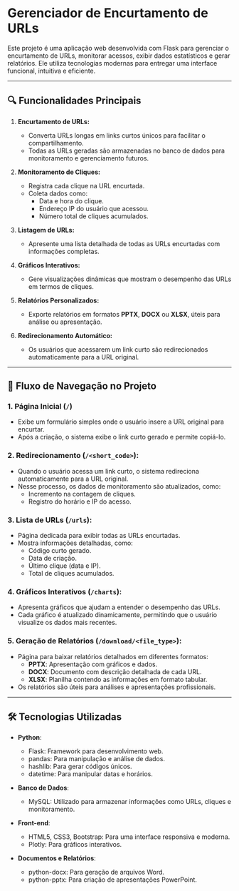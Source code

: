 # Gerenciador de Encurtamento de URLs

Este projeto é uma aplicação web desenvolvida com Flask para gerenciar o encurtamento de URLs, monitorar acessos, exibir dados estatísticos e gerar relatórios. Ele utiliza tecnologias modernas para entregar uma interface funcional, intuitiva e eficiente.

---

## 🔍 Funcionalidades Principais

1. **Encurtamento de URLs:**
   - Converta URLs longas em links curtos únicos para facilitar o compartilhamento.
   - Todas as URLs geradas são armazenadas no banco de dados para monitoramento e gerenciamento futuros.

2. **Monitoramento de Cliques:**
   - Registra cada clique na URL encurtada.
   - Coleta dados como:
     - Data e hora do clique.
     - Endereço IP do usuário que acessou.
     - Número total de cliques acumulados.

3. **Listagem de URLs:**
   - Apresente uma lista detalhada de todas as URLs encurtadas com informações completas.

4. **Gráficos Interativos:**
   - Gere visualizações dinâmicas que mostram o desempenho das URLs em termos de cliques.

5. **Relatórios Personalizados:**
   - Exporte relatórios em formatos **PPTX**, **DOCX** ou **XLSX**, úteis para análise ou apresentação.

6. **Redirecionamento Automático:**
   - Os usuários que acessarem um link curto são redirecionados automaticamente para a URL original.

---

## 📜 Fluxo de Navegação no Projeto

### 1. **Página Inicial (`/`)**
   - Exibe um formulário simples onde o usuário insere a URL original para encurtar.
   - Após a criação, o sistema exibe o link curto gerado e permite copiá-lo.

### 2. **Redirecionamento (`/<short_code>`):**
   - Quando o usuário acessa um link curto, o sistema redireciona automaticamente para a URL original.
   - Nesse processo, os dados de monitoramento são atualizados, como:
     - Incremento na contagem de cliques.
     - Registro do horário e IP do acesso.

### 3. **Lista de URLs (`/urls`):**
   - Página dedicada para exibir todas as URLs encurtadas.
   - Mostra informações detalhadas, como:
     - Código curto gerado.
     - Data de criação.
     - Último clique (data e IP).
     - Total de cliques acumulados.

### 4. **Gráficos Interativos (`/charts`):**
   - Apresenta gráficos que ajudam a entender o desempenho das URLs.
   - Cada gráfico é atualizado dinamicamente, permitindo que o usuário visualize os dados mais recentes.

### 5. **Geração de Relatórios (`/download/<file_type>`):**
   - Página para baixar relatórios detalhados em diferentes formatos:
     - **PPTX**: Apresentação com gráficos e dados.
     - **DOCX**: Documento com descrição detalhada de cada URL.
     - **XLSX**: Planilha contendo as informações em formato tabular.
   - Os relatórios são úteis para análises e apresentações profissionais.

---

## 🛠️ Tecnologias Utilizadas

- **Python**:
  - Flask: Framework para desenvolvimento web.
  - pandas: Para manipulação e análise de dados.
  - hashlib: Para gerar códigos únicos.
  - datetime: Para manipular datas e horários.

- **Banco de Dados**:
  - MySQL: Utilizado para armazenar informações como URLs, cliques e monitoramento.

- **Front-end**:
  - HTML5, CSS3, Bootstrap: Para uma interface responsiva e moderna.
  - Plotly: Para gráficos interativos.

- **Documentos e Relatórios**:
  - python-docx: Para geração de arquivos Word.
  - python-pptx: Para criação de apresentações PowerPoint.


